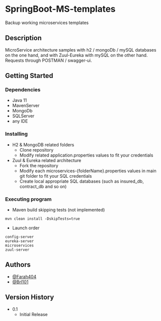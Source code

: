 # SpringBoot-MS-templates
Backup working microservices templates

## Description
MicroService architecture samples with h2 / mongoDb / mySQL databases on the one hand, and with Zuul-Eureka  with mySQL on the other hand.
Requests through POSTMAN / swagger-ui.

## Getting Started

### Dependencies

* Java 11
* MavenServer
* MongoDb
* SQLServer
* any IDE

### Installing

* H2 & MongoDB related folders
   * Clone repository
   * Modify related application.properties values to fit your credentials
* Zuul & Eureka related architecture
   * Fork the repository
   * Modify each microservices-{folderName}.properties values in main git folder to fit your SQL credentials
   * Create local appropriate SQL databases (such as insured_db, contract_db and so on)

### Executing program

* Maven build skipping tests (not implemented)
```
mvn clean install -DskipTests=true 
```
* Launch order
```
config-server
eureka-server
microservices
zuul-server
```

## Authors

* [@Farah404](https://github.com/Farah404)
* [@Brl101](https://github.com/ArkT840)

## Version History

* 0.1
    * Initial Release
